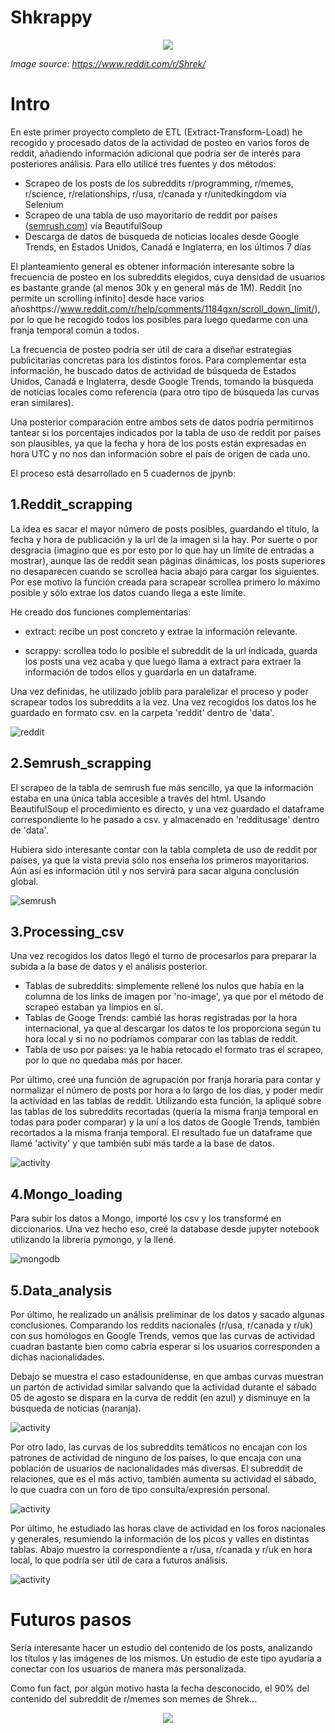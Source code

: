 # Shkrappy

<p align="center">
  <img src="images/scrappy.png">
</p>

_Image source: https://www.reddit.com/r/Shrek/_

# Intro

En este primer proyecto completo de ETL (Extract-Transform-Load) he recogido y procesado datos de la actividad de posteo en varios foros de reddit, añadiendo información adicional que podría ser de interés para posteriores análisis. Para ello utilicé tres fuentes y dos métodos:

+ Scrapeo de los posts de los subreddits r/programming, r/memes, r/science, r/relationships, r/usa, r/canada y r/unitedkingdom vía Selenium
+ Scrapeo de una tabla de uso mayoritario de reddit por países ([semrush.com](https://www.semrush.com/website/reddit.com/overview/)) vía BeautifulSoup
+ Descarga de datos de búsqueda de noticias locales desde Google Trends, en Estados Unidos, Canadá e Inglaterra, en los últimos 7 días

El planteamiento general es obtener información interesante sobre la frecuencia de posteo en los subreddits elegidos, cuya densidad de usuarios es bastante grande (al menos 30k y en general más de 1M). Reddit [no permite un scrolling infinito] desde hace varios añoshttps://www.reddit.com/r/help/comments/1184gxn/scroll_down_limit/), por lo que he recogido todos los posibles para luego quedarme con una franja temporal común a todos.

La frecuencia de posteo podría ser útil de cara a diseñar estrategias publicitarias concretas para los distintos foros. Para complementar esta información, he buscado datos de actividad de búsqueda de Estados Unidos, Canadá e Inglaterra, desde Google Trends, tomando la búsqueda de noticias locales como referencia (para otro tipo de búsqueda las curvas eran similares). 

Una posterior comparación entre ambos sets de datos podría permitirnos tantear si los porcentajes indicados por la tabla de uso de reddit por países son plausibles, ya que la fecha y hora de los posts están expresadas en hora UTC y no nos dan información sobre el país de origen de cada uno.

El proceso está desarrollado en 5 cuadernos de jpynb:

## 1.Reddit_scrapping

La idea es sacar el mayor número de posts posibles, guardando el título, la fecha y hora de publicación y la url de la imagen si la hay. Por suerte o por desgracia (imagino que es por esto por lo que hay un límite de entradas a mostrar), aunque las de reddit sean páginas dinámicas, los posts superiores no desaparecen cuando se scrollea hacia abajo para cargar los siguientes. Por ese motivo la función creada para scrapear scrollea primero lo máximo posible y sólo extrae los datos cuando llega a este límite.

He creado dos funciones complementarias:

+ extract: recibe un post concreto y extrae la información relevante.

+ scrappy: scrollea todo lo posible el subreddit de la url indicada, guarda los posts una vez acaba y que luego llama a extract para extraer la información de todos ellos y guardarla en un dataframe.


Una vez definidas, he utilizado joblib para paralelizar el proceso y poder scrapear todos los subreddits a la vez. Una vez recogidos los datos los he guardado en formato csv. en la carpeta 'reddit' dentro de 'data'.

![reddit](images/reddit.png)

## 2.Semrush_scrapping

El scrapeo de la tabla de semrush fue más sencillo, ya que la información estaba en una única tabla accesible a través del html. Usando BeautifulSoup el procedimiento es directo, y una vez guardado el dataframe correspondiente lo he pasado a csv. y almacenado en 'redditusage' dentro de 'data'.

Hubiera sido interesante contar con la tabla completa de uso de reddit por países, ya que la vista previa sólo nos enseña los primeros mayoritarios. Aún así es información útil y nos servirá para sacar alguna conclusión global.

![semrush](images/sem.png)


## 3.Processing_csv

Una vez recogidos los datos llegó el turno de procesarlos para preparar la subida a la base de datos y el análisis posterior. 

+ Tablas de subreddits: simplemente rellené los nulos que había en la columna de los links de imagen por 'no-image', ya que por el método de scrapeo estaban ya limpios en sí.
+ Tablas de Googe Trends: cambié las horas registradas por la hora internacional, ya que al descargar los datos te los proporciona según tu hora local y si no no podríamos comparar con las tablas de reddit.
+ Tabla de uso por países: ya le había retocado el formato tras el scrapeo, por lo que no quedaba más por hacer.

Por último, creé una función de agrupación por franja horaria para contar y normalizar el número de posts por hora a lo largo de los días, y poder medir la actividad en las tablas de reddit. Utilizando esta función, la apliqué sobre las tablas de los subreddits recortadas (quería la misma franja temporal en todas para poder comparar) y la uní a los datos de Google Trends, también recortados a la misma franja temporal. El resultado fue un dataframe que llamé 'activity' y que también subí más tarde a la base de datos.

![activity](images/activity.png)


## 4.Mongo_loading

Para subir los datos a Mongo, importé los csv y los transformé en diccionarios. Una vez hecho eso, creé la database desde jupyter notebook utilizando la librería pymongo, y la llené.

![mongodb](images/mongodb.png)


## 5.Data_analysis

Por último, he realizado un análisis preliminar de los datos y sacado algunas conclusiones. Comparando los reddits nacionales (r/usa, r/canada y r/uk) con sus homólogos en Google Trends, vemos que las curvas de actividad cuadran bastante bien como cabría esperar si los usuarios corresponden a dichas nacionalidades. 

Debajo se muestra el caso estadounidense, en que ambas curvas muestran un partón de actividad similar salvando que la actividad durante el sábado 05 de agosto se dispara en la curva de reddit (en azul) y disminuye en la búsqueda de noticias (naranja).

![activity](images/one.png)

Por otro lado, las curvas de los subreddits temáticos no encajan con los patrones de actividad de ninguno de los países, lo que encaja con una población de usuarios de nacionalidades más diversas. El subreddit de relaciones, que es el más activo, también aumenta su actividad el sábado, lo que cuadra con un foro de tipo consulta/expresión personal.

![activity](images/two.png)

Por último, he estudiado las horas clave de actividad en los foros nacionales y generales, resumiendo la información de los picos y valles en distintas tablas. Abajo muestro la correspondiente a r/usa, r/canada y r/uk en hora local, lo que podría ser útil de cara a futuros análisis.

![activity](images/three.png)


# Futuros pasos

Sería interesante hacer un estudio del contenido de los posts, analizando los títulos y las imágenes de los mismos. Un estudio de este tipo ayudaría a conectar con los usuarios de manera más personalizada. 

Como fun fact, por algún motivo hasta la fecha desconocido, el 90% del contenido del subreddit de r/memes son memes de Shrek...

<p align="center">
  <img src="images/shrek.jpg">
</p>
